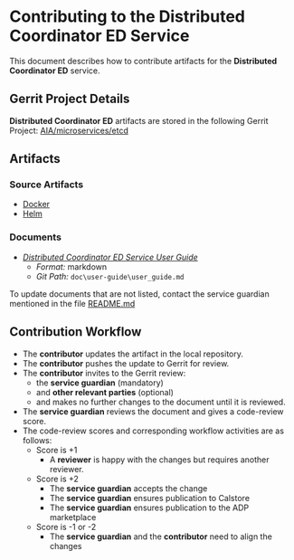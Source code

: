 # Contributing to the Distributed Coordinator ED Service

This document describes how to contribute artifacts for the
**Distributed Coordinator ED** service.

## Gerrit Project Details

**Distributed Coordinator ED** artifacts are stored in the following Gerrit
Project: [AIA/microservices/etcd](https://gerrit-gamma.gic.ericsson.se/#/admin/projects/AIA/microservices/etcd)

## Artifacts

### Source Artifacts

- [Docker](https://gerrit-gamma.gic.ericsson.se/plugins/gitiles/AIA/microservices/etcd/+/refs/heads/master/Docker/)
- [Helm](https://gerrit-gamma.gic.ericsson.se/plugins/gitiles/AIA/microservices/etcd/+/refs/heads/master/Helm/eric-data-distributed-coordinator-ed)  

### Documents

- *[Distributed Coordinator ED Service User Guide](https://adp.ericsson.se/marketplace/distributed-coordinator-ed/documentation/development/dpi/service-user-guide)*
  - *Format:* markdown
  - *Git Path:* `doc\user-guide\user_guide.md`

To update documents that are not listed, contact the service guardian mentioned
in the file [README.md](http://adp.ericsson.se/marketplace/distributed-coordinator-ed/documentation/development/inner-source/inner-source-readme)

## Contribution Workflow

- The **contributor** updates the artifact in the local repository.
- The **contributor** pushes the update to Gerrit for review.
- The **contributor** invites to the Gerrit review:
  - the **service guardian** (mandatory)
  - and **other relevant parties** (optional)
  - and makes no further changes to the document until it is reviewed.
- The **service guardian** reviews the document and gives a code-review score.
- The code-review scores and corresponding workflow activities are as follows:
  - Score is +1
    - A **reviewer** is happy with the changes but requires another reviewer.
  - Score is +2
    - The **service guardian** accepts the change
    - The **service guardian** ensures publication to Calstore
    - The **service guardian** ensures publication to the ADP marketplace
  - Score is -1 or -2
    - The **service guardian** and the **contributor** need to align the changes

